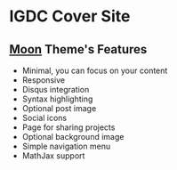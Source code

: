 # IGDC Cover Site

## [Moon](https://taylantatli.github.io/Moon) Theme's Features
* Minimal, you can focus on your content
* Responsive
* Disqus integration
* Syntax highlighting
* Optional post image
* Social icons
* Page for sharing projects
* Optional background image
* Simple navigation menu
* MathJax support
